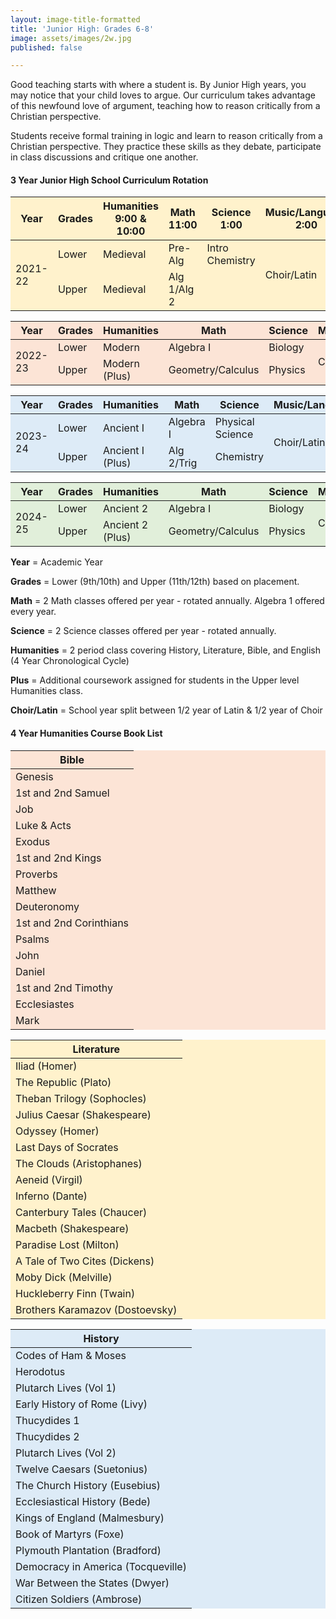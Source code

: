 ```yaml
---
layout: image-title-formatted
title: 'Junior High: Grades 6-8'
image: assets/images/2w.jpg
published: false

---
```

Good teaching starts with where a student is. By Junior High years, you may notice that your child loves to argue. Our curriculum takes advantage of this newfound love of argument, teaching how to reason critically from a Christian perspective.

Students receive formal training in logic and learn to reason critically from a Christian perspective. They practice these skills as they debate, participate in class discussions and critique one another.

<h4>3 Year Junior High School Curriculum Rotation</h4> <table class="uk-table uk-table-divider uk-table-middle" style="background-color:rgb(255, 242, 204)"> <thead> <tr> <th>Year</th> <th>Grades</th> <th>Humanities 9:00 & 10:00</th> <th>Math 11:00</th> <th>Science 1:00</th> <th>Music/Language 2:00</th> </tr> </thead> <tbody> <tr> <td rowspan="2">2021-22</td> <td>Lower</td> <td>Medieval</td> <td>Pre-Alg</td> <td>Intro Chemistry</td> <td rowspan="2">Choir/Latin</td> </tr> <tr> <td>Upper</td> <td>Medieval</td> <td>Alg 1/Alg 2</td> <td></td> <td>Latin I</d></tr> </tbody>

<table class="uk-table uk-table-divider uk-table-middle" style="background-color:rgb(252, 228, 214)"> <thead> <tr> <th>Year</th> <th>Grades</th> <th>Humanities</th> <th>Math</th> <th>Science</th> <th>Music/Language</th> </tr> </thead> <tbody> <tr> <td rowspan="2">2022-23</td> <td>Lower</td> <td>Modern</td> <td>Algebra I</td> <td>Biology</td> <td rowspan="2">Choir/Latin</td> </tr> <tr> <td>Upper</td> <td>Modern (Plus)</td> <td>Geometry/Calculus</td> <td>Physics</td> </tr> </tbody> </table>

<table class="uk-table uk-table-divider uk-table-middle" style="background-color:rgb(221, 235, 247)"> <thead> <tr> <th>Year</th> <th>Grades</th> <th>Humanities</th> <th>Math</th> <th>Science</th> <th>Music/Language</th> </tr> </thead> <tbody> <tr> <td rowspan="2">2023-24</td> <td>Lower</td> <td>Ancient I</td> <td>Algebra I</td> <td>Physical Science</td> <td rowspan="2">Choir/Latin</td> </tr> <tr> <td>Upper</td> <td>Ancient I (Plus)</td> <td>Alg 2/Trig</td> <td>Chemistry</td> </tr> </tbody> </table>

<table class="uk-table uk-table-divider uk-table-middle" style="background-color:rgb(225, 239, 218)"> <thead> <tr> <th>Year</th> <th>Grades</th> <th>Humanities</th> <th>Math</th> <th>Science</th> <th>Music/Language</th> </tr> </thead> <tbody> <tr> <td rowspan="2">2024-25</td> <td>Lower</td> <td>Ancient 2</td> <td>Algebra I</td> <td>Biology</td> <td rowspan="2">Choir/Latin</td> </tr> <tr> <td>Upper</td> <td>Ancient 2 (Plus)</td> <td>Geometry/Calculus</td> <td>Physics</td> </tr> </tbody> </table>

<p><b>Year</b> = Academic Year</p> <p><b>Grades</b> = Lower (9th/10th) and Upper (11th/12th) based on placement.</p> <p><b>Math</b> = 2 Math classes offered per year - rotated annually. Algebra 1 offered every year.</p> <p><b>Science</b> = 2 Science classes offered per year - rotated annually.</p> <p><b>Humanities</b> = 2 period class covering History, Literature, Bible, and English (4 Year Chronological Cycle) </p> <p><b>Plus</b> = Additional coursework assigned for students in the Upper level Humanities class.</p> <p><b>Choir/Latin</b> = School year split between 1/2 year of Latin & 1/2 year of Choir</p>

<h4>4 Year Humanities Course Book List</h4> <div class="uk-child-width-1-3@m" uk-grid> <div> <table class="uk-table uk-table-divider uk-table-middle uk-table-small" style="background-color:rgb(252, 228, 214)"> <thead> <tr> <th>Bible</th> </tr> </thead> <tbody> <tr> <td>Genesis</td> </tr> <tr> <td>1st and 2nd Samuel</td> </tr> <tr> <td>Job</td> </tr> <tr> <td>Luke & Acts</td> </tr> <tr> <td>Exodus</td> </tr> <tr> <td>1st and 2nd Kings</td> </tr> <tr> <td>Proverbs</td> </tr> <tr> <td>Matthew</td> </tr> <tr> <td>Deuteronomy</td> </tr> <tr> <td>1st and 2nd Corinthians</td> </tr> <tr> <td>Psalms</td> </tr> <tr> <td>John</td> </tr> <tr> <td>Daniel</td> </tr> <tr> <td>1st and 2nd Timothy</td> </tr> <tr> <td>Ecclesiastes</td> </tr> <tr> <td>Mark</td> </tr> </tbody> </table> </div> <div> <table class="uk-table uk-table-divider uk-table-middle uk-table-small" style="background-color:rgb(255, 242, 204)"> <thead> <tr> <th>Literature</th> </tr> </thead> <tbody> <tr> <td>Iliad (Homer)</td> </tr> <tr> <td>The Republic (Plato)</td> </tr> <tr> <td>Theban Trilogy (Sophocles)</td> </tr> <tr> <td>Julius Caesar (Shakespeare)</td> </tr> <tr> <td>Odyssey (Homer)</td> </tr> <tr> <td>Last Days of Socrates</td> </tr> <tr> <td>The Clouds (Aristophanes)</td> </tr> <tr> <td>Aeneid (Virgil)</td> </tr> <tr> <td>Inferno (Dante)</td> </tr> <tr> <td>Canterbury Tales (Chaucer)</td> </tr> <tr> <td>Macbeth (Shakespeare)</td> </tr> <tr> <td>Paradise Lost (Milton)</td> </tr> <tr> <td>A Tale of Two Cites (Dickens)</td> </tr> <tr> <td>Moby Dick (Melville)</td> </tr> <tr> <td>Huckleberry Finn (Twain)</td> </tr> <tr> <td>Brothers Karamazov (Dostoevsky)</td> </tr> </tbody> </table> </div> <div> <table class="uk-table uk-table-divider uk-table-middle uk-table-small" style="background-color:rgb(221, 235, 247)"> <thead> <tr> <th>History</th> </tr> </thead> <tbody> <tr> <td>Codes of Ham & Moses</td> </tr> <tr> <td>Herodotus</td> </tr> <tr> <td>Plutarch Lives (Vol 1)</td> </tr> <tr> <td>Early History of Rome (Livy)</td> </tr> <tr> <td>Thucydides 1</td> </tr> <tr> <td>Thucydides 2</td> </tr> <tr> <td>Plutarch Lives (Vol 2)</td> </tr> <tr> <td>Twelve Caesars (Suetonius)</td> </tr> <tr> <td>The Church History (Eusebius)</td> </tr> <tr> <td>Ecclesiastical History (Bede)</td> </tr> <tr> <td>Kings of England (Malmesbury)</td> </tr> <tr> <td>Book of Martyrs (Foxe)</td> </tr> <tr> <td>Plymouth Plantation (Bradford)</td> </tr> <tr> <td>Democracy in America (Tocqueville)</td> </tr> <tr> <td>War Between the States (Dwyer)</td> </tr> <tr> <td>Citizen Soldiers (Ambrose)</td> </tr> </tbody> </table> </div> </div>
